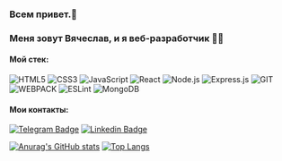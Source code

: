 ### Всем привет.👋  
### Меня зовут Вячеслав, и я веб-разработчик 👨‍💻  
 
#### Мой стек:
![HTML5](https://img.shields.io/badge/-HTML5-000?&logo=HTML5)
![CSS3](https://img.shields.io/badge/-CSS3-000?&logo=CSS3)
![JavaScript](https://img.shields.io/badge/-JavaScript-000?&logo=JavaScript)
![React](https://img.shields.io/badge/-React-000?&logo=React)
![Node.js](https://img.shields.io/badge/-Node.js-000?&logo=node.js)
![Express.js](https://img.shields.io/badge/-Express-000?logo=express)
![GIT](https://img.shields.io/badge/-GIT-000?&logo=GIT)
![WEBPACK](https://img.shields.io/badge/-WEBPACK-000?&logo=WEBPACK)
![ESLint](https://img.shields.io/badge/-ESLint-000?&logo=ESLint)
![MongoDB](https://img.shields.io/badge/-MongoDB-000?&logo=MongoDB)

#### Мои контакты:
[![Telegram Badge](https://img.shields.io/badge/-Kerjanoid-2CA5E0?style=for-the-badge&logo=telegram&logoColor=white&link=https://t.me/Kerjanoid)](https://t.me/Kerjanoid)
[![Linkedin Badge](	https://img.shields.io/badge/-Kerjanoid-0077B5?style=for-the-badge&logo=linkedin&logoColor=whitee&link=https://www.linkedin.com/in/%D0%B2%D1%8F%D1%87%D0%B5%D1%81%D0%BB%D0%B0%D0%B2-%D0%B1%D0%B0%D1%80%D0%B4%D0%B0%D0%BA%D0%BE%D0%B2-6a86ab205)](https://www.linkedin.com/in/%D0%B2%D1%8F%D1%87%D0%B5%D1%81%D0%BB%D0%B0%D0%B2-%D0%B1%D0%B0%D1%80%D0%B4%D0%B0%D0%BA%D0%BE%D0%B2-6a86ab205)

[![Anurag's GitHub stats](https://github-readme-stats.vercel.app/api?username=Kerjanoid&show_icons=true)](https://github.com/anuraghazra/github-readme-stats)
[![Top Langs](https://github-readme-stats.vercel.app/api/top-langs/?username=Kerjanoid&layout=compact)](https://github.com/anuraghazra/github-readme-stats)
